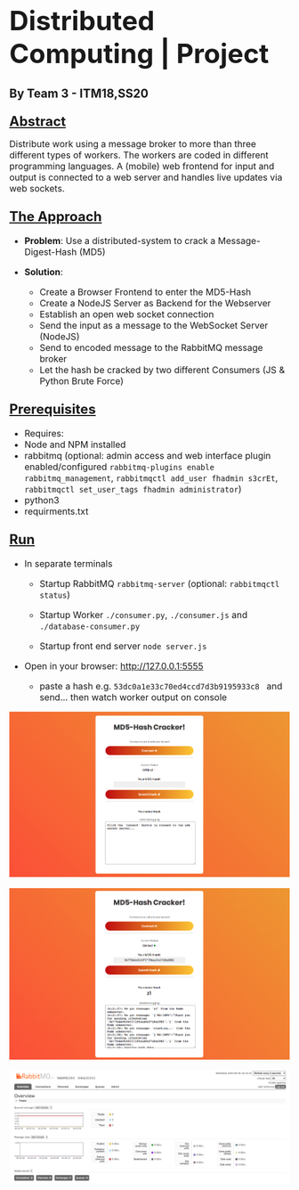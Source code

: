 # <font size="8">Distributed Computing | Project</font>
## By Team 3 - ITM18,SS20

### <font size="5"><u>Abstract</u></font>
<font size="3">
Distribute work using a message broker to more than three different types of workers. The workers are coded in different programming languages. A (mobile) web frontend for input and output is connected to a web server and handles live updates via web sockets.

### <font size="5"><u>The Approach</u></font>
* **Problem**: Use a distributed-system to crack a Message-Digest-Hash (MD5)

* **Solution**: 
  * Create a Browser Frontend to enter the MD5-Hash
  * Create a NodeJS Server as Backend for the Webserver
  * Establish an open web socket connection
  * Send the input as a message to the WebSocket Server (NodeJS)
  * Send to encoded message to the RabbitMQ message broker
  * Let the hash be cracked by two different Consumers (JS & Python Brute Force)

### <font size="5"><u> Prerequisites </u></font>

* Requires:
 * Node and NPM installed
 * rabbitmq (optional: admin access and web interface plugin enabled/configured  ```rabbitmq-plugins enable rabbitmq_management```, ```rabbitmqctl add_user fhadmin s3crEt```, ```rabbitmqctl set_user_tags fhadmin administrator```)
 * python3
 * requirments.txt


### <font size="5"><u> Run </u></font>

* In separate terminals 

  * Startup RabbitMQ ```rabbitmq-server``` (optional: ```rabbitmqctl status```)

  * Startup Worker ```./consumer.py```, ```./consumer.js``` and ```./database-consumer.py```

  * Startup front end server ```node server.js```
 
* Open in your browser: <http://127.0.0.1:5555>
  
  * paste a hash e.g. ```53dc0a1e33c70ed4ccd7d3b9195933c8 ``` and send... then watch worker output on console

![Web Frontend](readme/images/web-frontend.png)

![Cracked Hash in Frontend](readme/images/cracked-hash.png)

![RabbitMQ Backend](readme/images/rabbitmq-backend.png)